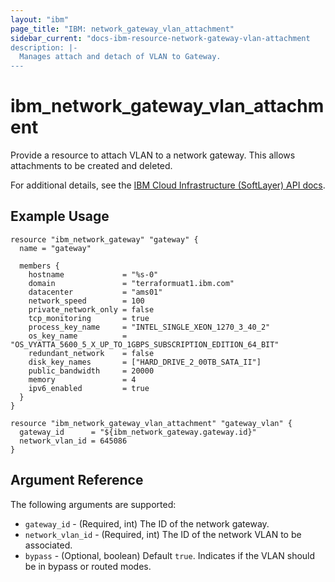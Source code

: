 ```yaml
---
layout: "ibm"
page_title: "IBM: network_gateway_vlan_attachment"
sidebar_current: "docs-ibm-resource-network-gateway-vlan-attachment
description: |-
  Manages attach and detach of VLAN to Gateway.
---
```


# ibm\_network_gateway_vlan_attachment

Provide a resource to attach VLAN to a network gateway. This allows attachments to be created and deleted.

For additional details, see the [IBM Cloud Infrastructure (SoftLayer) API docs](http://sldn.softlayer.com/reference/services/SoftLayer_Network_Gateway_Vlan).

## Example Usage

```hcl
resource "ibm_network_gateway" "gateway" {
  name = "gateway"

  members {
    hostname             = "%s-0"
    domain               = "terraformuat1.ibm.com"
    datacenter           = "ams01"
    network_speed        = 100
    private_network_only = false
    tcp_monitoring       = true
    process_key_name     = "INTEL_SINGLE_XEON_1270_3_40_2"
    os_key_name          = "OS_VYATTA_5600_5_X_UP_TO_1GBPS_SUBSCRIPTION_EDITION_64_BIT"
    redundant_network    = false
    disk_key_names       = ["HARD_DRIVE_2_00TB_SATA_II"]
    public_bandwidth     = 20000
    memory               = 4
    ipv6_enabled         = true
  }
}

resource "ibm_network_gateway_vlan_attachment" "gateway_vlan" {
  gateway_id      = "${ibm_network_gateway.gateway.id}"
  network_vlan_id = 645086
}

```

## Argument Reference

The following arguments are supported:

* `gateway_id` - (Required, int) The ID of the network gateway.
* `network_vlan_id` - (Required, int) The ID of the network VLAN to be associated.
* `bypass` - (Optional, boolean) Default `true`. Indicates if the VLAN should be in bypass or routed modes.